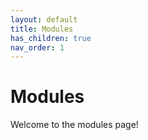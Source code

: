 ```yaml
---
layout: default
title: Modules
has_children: true
nav_order: 1
---
```


# Modules

Welcome to the modules page!
